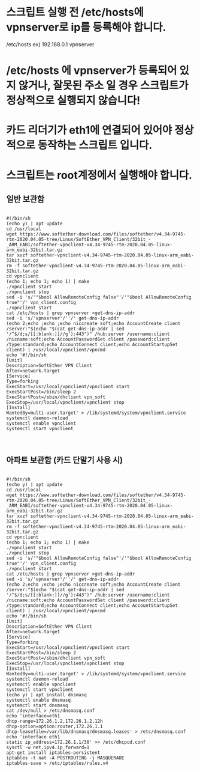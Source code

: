 # 스크립트 실행 전 /etc/hosts에 vpnserver로 ip를 등록해야 합니다.
/etc/hosts
ex) 192.168.0.1     vpnserver

# /etc/hosts 에 vpnserver가 등록되어 있지 않거나, 잘못된 주소 일 경우 스크립트가 정상적으로 실행되지 않습니다!

# 카드 리더기가 eth1에 연결되어 있어야 정상적으로 동작하는 스크립트 입니다.

# 스크립트는 root계정에서 실행해야 합니다.

## 일반 보관함
<pre>
<code>
#!/bin/sh
(echo y) | apt update
cd /usr/local
wget https://www.softether-download.com/files/softether/v4.34-9745-rtm-2020.04.05-tree/Linux/SoftEther_VPN_Client/32bit_-_ARM_EABI/softether-vpnclient-v4.34-9745-rtm-2020.04.05-linux-arm_eabi-32bit.tar.gz
tar xvzf softether-vpnclient-v4.34-9745-rtm-2020.04.05-linux-arm_eabi-32bit.tar.gz
rm -f softether-vpnclient-v4.34-9745-rtm-2020.04.05-linux-arm_eabi-32bit.tar.gz
cd vpnclient
(echo 1; echo 1; echo 1) | make
./vpnclient start
./vpnclient stop
sed -i 's/'"$bool AllowRemoteConfig false"'/'"$bool AllowRemoteConfig true"'/' vpn_client.config
./vpnclient start
cat /etc/hosts | grep vpnserver >get-dns-ip-addr
sed -i 's/'vpnserver'/''/' get-dns-ip-addr
(echo 2;echo ;echo ;echo niccreate soft;echo AccountCreate client /server:"$(echo "$(cat get-dns-ip-addr | sed '/^$/d;s/[[:blank:]]//g'):443")" /hub:server /username:client /nicname:soft;echo AccountPasswordSet client /password:client /type:standard;echo AccountConnect client;echo AccountStartupSet client) | /usr/local/vpnclient/vpncmd
echo '#!/bin/sh
[Unit]
Description=SoftEther VPN Client
After=network.target
[Service]
Type=forking
ExecStart=/usr/local/vpnclient/vpnclient start
ExecStartPost=/bin/sleep 2
ExecStartPost=/sbin/dhclient vpn_soft
ExecStop=/usr/local/vpnclient/vpnclient stop
[Install]
WantedBy=multi-user.target' > /lib/systemd/system/vpnclient.service
systemctl daemon-reload
systemctl enable vpnclient
systemctl start vpnclient

</code>
</pre>

## 아파트 보관함 (카드 단말기 사용 시)
<pre>
<code>
#!/bin/sh
(echo y) | apt update
cd /usr/local
wget https://www.softether-download.com/files/softether/v4.34-9745-rtm-2020.04.05-tree/Linux/SoftEther_VPN_Client/32bit_-_ARM_EABI/softether-vpnclient-v4.34-9745-rtm-2020.04.05-linux-arm_eabi-32bit.tar.gz
tar xvzf softether-vpnclient-v4.34-9745-rtm-2020.04.05-linux-arm_eabi-32bit.tar.gz
rm -f softether-vpnclient-v4.34-9745-rtm-2020.04.05-linux-arm_eabi-32bit.tar.gz
cd vpnclient
(echo 1; echo 1; echo 1) | make
./vpnclient start
./vpnclient stop
sed -i 's/'"$bool AllowRemoteConfig false"'/'"$bool AllowRemoteConfig true"'/' vpn_client.config
./vpnclient start
cat /etc/hosts | grep vpnserver >get-dns-ip-addr
sed -i 's/'vpnserver'/''/' get-dns-ip-addr
(echo 2;echo ;echo ;echo niccreate soft;echo AccountCreate client /server:"$(echo "$(cat get-dns-ip-addr | sed '/^$/d;s/[[:blank:]]//g'):443")" /hub:server /username:client /nicname:soft;echo AccountPasswordSet client /password:client /type:standard;echo AccountConnect client;echo AccountStartupSet client) | /usr/local/vpnclient/vpncmd
echo '#!/bin/sh
[Unit]
Description=SoftEther VPN Client
After=network.target
[Service]
Type=forking
ExecStart=/usr/local/vpnclient/vpnclient start
ExecStartPost=/bin/sleep 2
ExecStartPost=/sbin/dhclient vpn_soft
ExecStop=/usr/local/vpnclient/vpnclient stop
[Install]
WantedBy=multi-user.target' > /lib/systemd/system/vpnclient.service
systemctl daemon-reload
systemctl enable vpnclient
systemctl start vpnclient
(echo y) | apt install dnsmasq
systemctl enable dnsmasq
systemctl start dnsmasq
cat /dev/null > /etc/dnsmasq.conf
echo 'interface=eth1
dhcp-range=172.26.1.2,172.26.1.2,12h
dhcp-option=option:router,172.26.1.1
dhcp-leasefile=/var/lib/dnsmasq/dnsmasq.leases' > /etc/dnsmasq.conf
echo 'interface eth1
static ip_address=172.26.1.1/30' >> /etc/dhcpcd.conf
sysctl -w net.ipv4.ip_forward=1
apt-get install iptables-persistent
iptables -t nat -A POSTROUTING -j MASQUERADE 
iptables-save > /etc/iptables/rules.v4
</code>
</pre>